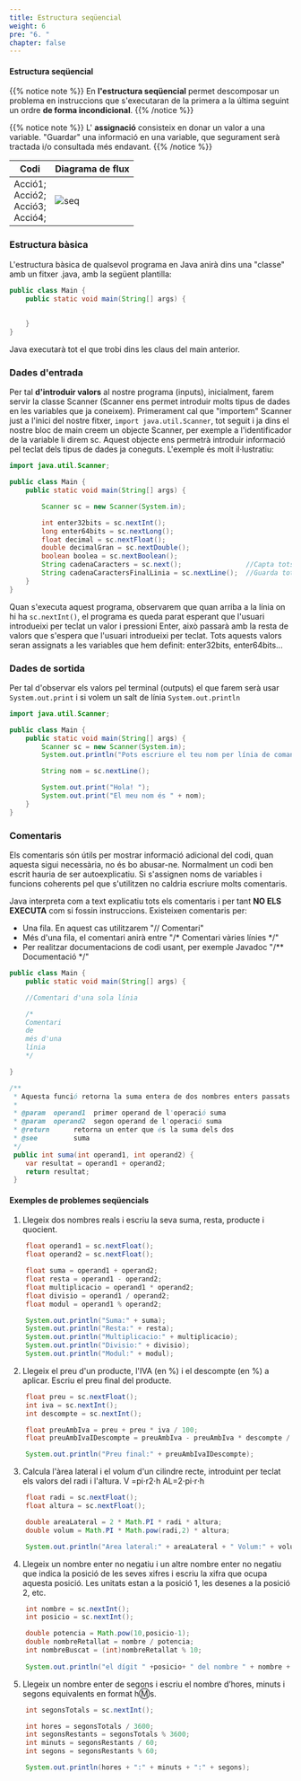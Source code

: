 ```yaml
---
title: Estructura seqüencial
weight: 6
pre: "6. "
chapter: false
---
```


#### Estructura seqüencial

{{% notice note %}}
En **l'estructura seqüencial** permet descomposar un problema en instruccions que s'executaran de la primera a la última seguint un ordre **de forma incondicional**. 
{{% /notice %}}

{{% notice note %}}
L' **assignació** consisteix en donar un valor a una variable. "Guardar" una informació en una variable, que segurament serà tractada i/o consultada més endavant. 
{{% /notice %}}

|Codi| Diagrama de flux|
|---|---|
|Acció1;<br>Acció2;<br>Acció3;<br>Acció4;|![seq](images/seq.png?width=100px)|


### Estructura bàsica 
L'estructura bàsica de qualsevol programa en Java anirà dins una "classe" amb un fitxer .java, amb la següent plantilla:

```java
public class Main {
    public static void main(String[] args) {
    
    
    }
}
```

Java executarà tot el que trobi dins les claus del main anterior. 


### Dades d'entrada

Per tal **d'introduir valors** al nostre programa (inputs), inicialment, farem servir la classe Scanner (Scanner ens permet introduir molts tipus de dades en les variables que ja coneixem). Primerament cal que "importem" Scanner just a l'inici del nostre fitxer, `import java.util.Scanner`, tot seguit i ja dins el nostre bloc de main creem un objecte Scanner, per exemple a l'identificador de la variable li direm sc. Aquest objecte ens permetrà introduir informació pel teclat dels tipus de dades ja coneguts. L'exemple és molt il·lustratiu:

```java
import java.util.Scanner;

public class Main {
    public static void main(String[] args) {

        Scanner sc = new Scanner(System.in);

        int enter32bits = sc.nextInt();
        long enter64bits = sc.nextLong();
        float decimal = sc.nextFloat();
        double decimalGran = sc.nextDouble();
        boolean boolea = sc.nextBoolean();
        String cadenaCaracters = sc.next();                //Capta tots els caràcters fins al primer espai.
        String cadenaCaractersFinalLinia = sc.nextLine();  //Guarda tots els caràcters fins a la finalització de línia (Enter).
    }
}

```

Quan s'executa aquest programa, observarem que quan arriba a la línia on hi ha `sc.nextInt()`, el programa es queda parat esperant que l'usuari introdueixi per teclat un valor i pressioni Enter, això passarà amb la resta de valors que s'espera que l'usuari introdueixi per teclat. Tots aquests valors seran assignats a les variables que hem definit: enter32bits, enter64bits...



### Dades de sortida

Per tal d'observar els valors pel terminal (outputs) el que farem serà usar `System.out.print` i si volem un salt de línia `System.out.println`

```java
import java.util.Scanner;

public class Main {
    public static void main(String[] args) {
        Scanner sc = new Scanner(System.in);
        System.out.println("Pots escriure el teu nom per línia de comandes?");

        String nom = sc.nextLine();

        System.out.print("Hola! ");
        System.out.print("El meu nom és " + nom);
    }
}
```
### Comentaris

Els comentaris són útils per mostrar informació adicional del codi, quan aquesta sigui necessària, no és bo abusar-ne. Normalment un codi ben escrit hauria de ser autoexplicatiu. Si s'assignen noms de variables i funcions coherents pel que s'utilitzen no caldria escriure molts comentaris.

Java interpreta com a text explicatiu tots els comentaris i per tant **NO ELS EXECUTA** com si fossin instruccions. Existeixen comentaris per:
- Una fila. En aquest cas utilitzarem  "// Comentari"
- Més d'una fila, el comentari anirà entre "/* Comentari vàries línies */"
- Per realitzar documentacions de codi usant, per exemple Javadoc "/** Documentació */"

```java
public class Main {
    public static void main(String[] args) {

    //Comentari d'una sola línia

    /*
    Comentari
    de 
    més d'una 
    línia
    */

}

/**
 * Aquesta funció retorna la suma entera de dos nombres enters passats per paràmetre
 *
 * @param  operand1  primer operand de l'operació suma
 * @param  operand2  segon operand de l'operació suma
 * @return      retorna un enter que és la suma dels dos
 * @see         suma
 */
 public int suma(int operand1, int operand2) {
    var resultat = operand1 + operand2;
    return resultat;
 }

```



#### Exemples de problemes seqüencials

1. Llegeix dos nombres reals i escriu la seva suma, resta, producte i quocient.

```java  
    float operand1 = sc.nextFloat();
    float operand2 = sc.nextFloat();

    float suma = operand1 + operand2;
    float resta = operand1 - operand2;
    float multiplicacio = operand1 * operand2;
    float divisio = operand1 / operand2;
    float modul = operand1 % operand2;

    System.out.println("Suma:" + suma);
    System.out.println("Resta:" + resta);
    System.out.println("Multiplicacio:" + multiplicacio);
    System.out.println("Divisio:" + divisio);
    System.out.println("Modul:" + modul);

```

2. Llegeix el preu d'un producte, l'IVA (en %) i el descompte (en %) a aplicar. Escriu el preu final del producte.

```java  
    float preu = sc.nextFloat();
    int iva = sc.nextInt();
    int descompte = sc.nextInt();

    float preuAmbIva = preu + preu * iva / 100;
    float preuAmbIvaIDescompte = preuAmbIva - preuAmbIva * descompte / 100;

    System.out.println("Preu final:" + preuAmbIvaIDescompte);
```

3. Calcula l'àrea lateral i el volum d'un cilindre recte, introduint per teclat els valors del radi i l'altura. V =pi⋅r2⋅h    AL=2⋅pi⋅r⋅h

```java     
    float radi = sc.nextFloat();
    float altura = sc.nextFloat();

    double areaLateral = 2 * Math.PI * radi * altura;
    double volum = Math.PI * Math.pow(radi,2) * altura;

    System.out.println("Area lateral:" + areaLateral + " Volum:" + volum);
```

4. Llegeix un nombre enter no negatiu i un altre nombre enter no negatiu que indica la posició de les seves xifres i escriu la xifra que ocupa aquesta posició. Les unitats estan a la posició 1, les desenes a la posició 2, etc.

```java     
    int nombre = sc.nextInt();
    int posicio = sc.nextInt();

    double potencia = Math.pow(10,posicio-1);
    double nombreRetallat = nombre / potencia;
    int nombreBuscat = (int)nombreRetallat % 10;
    
    System.out.println("el dígit " +posicio+ " del nombre " + nombre + " és: "+ nombreBuscat);
```

5. Llegeix un nombre enter de segons i escriu el nombre d’hores, minuts i segons equivalents en format h:m:s.

```java     
    int segonsTotals = sc.nextInt();

    int hores = segonsTotals / 3600;
    int segonsRestants = segonsTotals % 3600;
    int minuts = segonsRestants / 60;
    int segons = segonsRestants % 60;

    System.out.println(hores + ":" + minuts + ":" + segons);
```